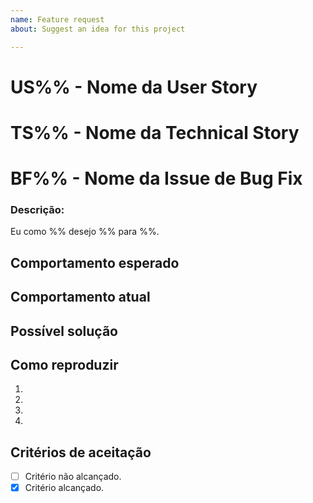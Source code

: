 ```yaml
---
name: Feature request
about: Suggest an idea for this project

---
```


<!-- Escolha apenas UMA das opções abaixo -->
# US%% - Nome da User Story
# TS%% - Nome da Technical Story
# BF%% - Nome da Issue de Bug Fix

<!-- O que essa issue adiciona ao projeto? O que vai ser alterado?-->
### Descrição:
Eu como %% desejo %% para %%.

<!--- Descrição em linguagem natural do que deve acontecer -->
## Comportamento esperado

<!--- Descrição em linguagem natural do que está acontecendo -->
## Comportamento atual

<!-- Opcional, porém recomendado mesmo que seja superficial -->
<!--- Descrição em linguagem natural do que fazer para resolver a issue -->
## Possível solução
<!-- -->

<!--- Descrição em linguagem natural do que fazer para reproduzir essa ação ou erro -->
## Como reproduzir
<!--- Forneça informação extra com prints se necessário-->
1.
2.
3.
4.

<!-- O que é necesário para que a issue seja finalizada?-->
## Critérios de aceitação
<!-- Ex:
- [x] 21/04 Validação correta de senha.
- [x] 20/04 Remover do administrador e adicionar ao usuário .
- [ ] DD/MM Confirmar sucesso da operação.
- [x] 19/04 Exibir popup correta ao usuário.
-->
- [ ] Critério não alcançado.
- [x] Critério alcançado.

